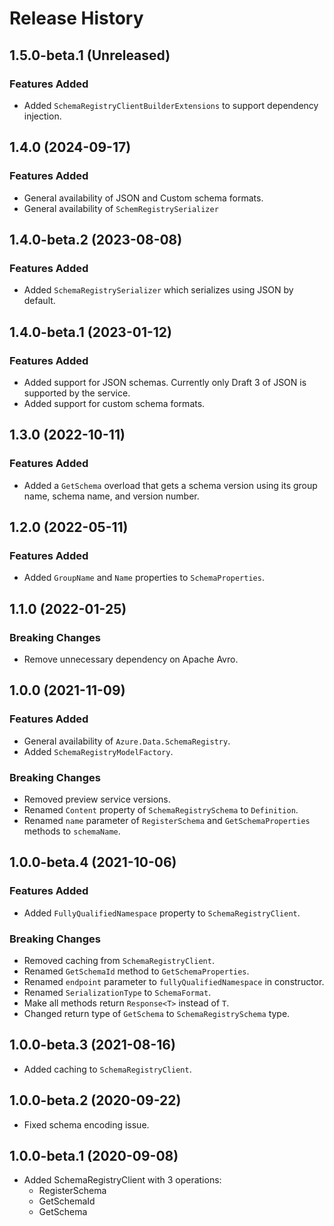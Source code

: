 # Release History

## 1.5.0-beta.1 (Unreleased)

### Features Added

- Added `SchemaRegistryClientBuilderExtensions` to support dependency injection.

## 1.4.0 (2024-09-17)

### Features Added

- General availability of JSON and Custom schema formats.
- General availability of `SchemRegistrySerializer`

## 1.4.0-beta.2 (2023-08-08)

### Features Added

- Added `SchemaRegistrySerializer` which serializes using JSON by default.

## 1.4.0-beta.1 (2023-01-12)

### Features Added

- Added support for JSON schemas. Currently only Draft 3 of JSON is supported by the service.
- Added support for custom schema formats.

## 1.3.0 (2022-10-11)

### Features Added

- Added a `GetSchema` overload that gets a schema version using its group name, schema name, and version number.

## 1.2.0 (2022-05-11)

### Features Added

- Added `GroupName` and `Name` properties to `SchemaProperties`.

## 1.1.0 (2022-01-25)

### Breaking Changes

- Remove unnecessary dependency on Apache Avro.

## 1.0.0 (2021-11-09)

### Features Added

- General availability of `Azure.Data.SchemaRegistry`.
- Added `SchemaRegistryModelFactory`.

### Breaking Changes

- Removed preview service versions.
- Renamed `Content` property of `SchemaRegistrySchema` to `Definition`.
- Renamed `name` parameter of `RegisterSchema` and `GetSchemaProperties` methods to `schemaName`.

## 1.0.0-beta.4 (2021-10-06)

### Features Added

- Added `FullyQualifiedNamespace` property to `SchemaRegistryClient`.

### Breaking Changes

- Removed caching from `SchemaRegistryClient`.
- Renamed `GetSchemaId` method to `GetSchemaProperties`.
- Renamed `endpoint` parameter to `fullyQualifiedNamespace` in constructor.
- Renamed `SerializationType` to `SchemaFormat`.
- Make all methods return `Response<T>` instead of `T`.
- Changed return type of `GetSchema` to `SchemaRegistrySchema` type.

## 1.0.0-beta.3 (2021-08-16)
- Added caching to `SchemaRegistryClient`.

## 1.0.0-beta.2 (2020-09-22)
- Fixed schema encoding issue.

## 1.0.0-beta.1 (2020-09-08)
- Added SchemaRegistryClient with 3 operations:
  - RegisterSchema
  - GetSchemaId
  - GetSchema
